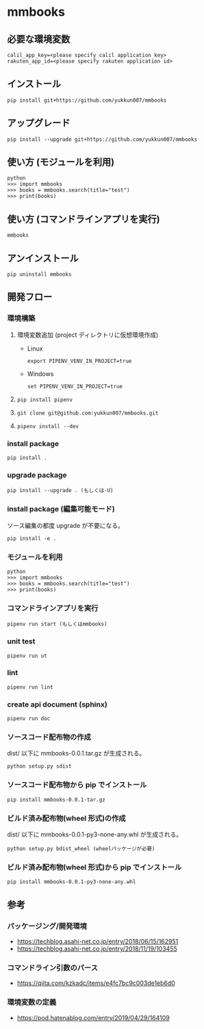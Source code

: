 # mmbooks

## 必要な環境変数

```(sh)
calil_app_key=<please specify calil application key>
rakuten_app_id=<please specify rakuten application id>
```

## インストール

```(sh)
pip install git+https://github.com/yukkun007/mmbooks
```

## アップグレード

```(sh)
pip install --upgrade git+https://github.com/yukkun007/mmbooks
```

## 使い方 (モジュールを利用)

```(sh)
python
>>> import mmbooks
>>> books = mmbooks.search(title="test")
>>> print(books)
```

## 使い方 (コマンドラインアプリを実行)

```(sh)
mmbooks
```

## アンインストール

```(sh)
pip uninstall mmbooks
```

## 開発フロー

### 環境構築

1. 環境変数追加 (project ディレクトリに仮想環境作成)

   - Linux

     ```(sh)
     export PIPENV_VENV_IN_PROJECT=true
     ```

   - Windows

     ```(sh)
     set PIPENV_VENV_IN_PROJECT=true
     ```

1. `pip install pipenv`
1. `git clone git@github.com:yukkun007/mmbooks.git`
1. `pipenv install --dev`

### install package

```(sh)
pip install .
```

### upgrade package

```(sh)
pip install --upgrade . (もしくは-U)
```

### install package (編集可能モード)

ソース編集の都度 upgrade が不要になる。

```(sh)
pip install -e .
```

### モジュールを利用

```(sh)
python
>>> import mmbooks
>>> books = mmbooks.search(title="test")
>>> print(books)
```

### コマンドラインアプリを実行

```(sh)
pipenv run start (もしくはmmbooks)
```

### unit test

```(sh)
pipenv run ut
```

### lint

```(sh)
pipenv run lint
```

### create api document (sphinx)

```(sh)
pipenv run doc
```

### ソースコード配布物の作成

dist/ 以下に mmbooks-0.0.1.tar.gz が生成される。

```(sh)
python setup.py sdist
```

### ソースコード配布物から pip でインストール

```(sh)
pip install mmbooks-0.0.1-tar.gz
```

### ビルド済み配布物(wheel 形式)の作成

dist/ 以下に mmbooks-0.0.1-py3-none-any.whl が生成される。

```(sh)
python setup.py bdist_wheel (wheelパッケージが必要)
```

### ビルド済み配布物(wheel 形式)から pip でインストール

```(sh)
pip install mmbooks-0.0.1-py3-none-any.whl
```

## 参考

### パッケージング/開発環境

- <https://techblog.asahi-net.co.jp/entry/2018/06/15/162951>
- <https://techblog.asahi-net.co.jp/entry/2018/11/19/103455>

### コマンドライン引数のパース

- <https://qiita.com/kzkadc/items/e4fc7bc9c003de1eb6d0>

### 環境変数の定義

- <https://pod.hatenablog.com/entry/2019/04/29/164109>
